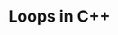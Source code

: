 ---
id: loops-in-c++
title: Loops in C++
sidebar_label: Loops in C++
sidebar_position: 2
tags:
  [
    c++,
    programming,
    c++ features,
    c++ control flow,
    control flow,
    c++ loops,
    for, while
  ]
description: In this tutorial, we will learn about loops in the C++ programming language. We will explore the syntax and usage of `for`, `while`, and `do-while` loops. By understanding how to implement these looping constructs, you will be able to execute code repeatedly based on specified conditions, making your C++ programs more efficient and powerful.
---
